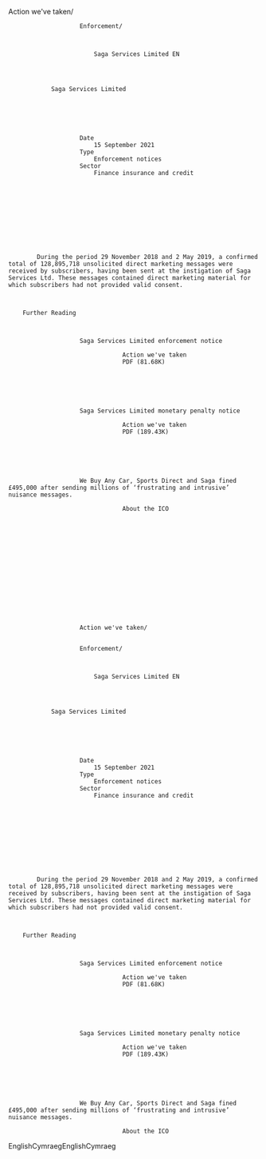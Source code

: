 Action we've taken/
                
                
                        Enforcement/
                
                
                        
                            Saga Services Limited EN
                        
                
        
    
                Saga Services Limited
            
        
    
        
        
            
                        Date
                            15 September 2021
                        Type
                            Enforcement notices
                        Sector
                            Finance insurance and credit
            
        
    

    
        
            

        

                
            During the period 29 November 2018 and 2 May 2019, a confirmed total of 128,895,718 unsolicited direct marketing messages were received by subscribers, having been sent at the instigation of Saga Services Ltd. These messages contained direct marketing material for which subscribers had not provided valid consent.

        

        Further Reading
            
                
                    
                        Saga Services Limited enforcement notice
                            
                                    Action we've taken
                                    PDF (81.68K)
                            
                        
                    
                
                
                    
                        Saga Services Limited monetary penalty notice
                            
                                    Action we've taken
                                    PDF (189.43K)
                            
                        
                    
                
                
                    
                        We Buy Any Car, Sports Direct and Saga fined £495,000 after sending millions of ‘frustrating and intrusive’ nuisance messages.
                            
                                    About the ICO
                            
                        
                    
                
        

        
    

    
    
        
            
    
        
                
                        Action we've taken/
                
                
                        Enforcement/
                
                
                        
                            Saga Services Limited EN
                        
                
        
    
                Saga Services Limited
            
        
    
        
        
            
                        Date
                            15 September 2021
                        Type
                            Enforcement notices
                        Sector
                            Finance insurance and credit
            
        
    

    
        
            

        

                
            During the period 29 November 2018 and 2 May 2019, a confirmed total of 128,895,718 unsolicited direct marketing messages were received by subscribers, having been sent at the instigation of Saga Services Ltd. These messages contained direct marketing material for which subscribers had not provided valid consent.

        

        Further Reading
            
                
                    
                        Saga Services Limited enforcement notice
                            
                                    Action we've taken
                                    PDF (81.68K)
                            
                        
                    
                
                
                    
                        Saga Services Limited monetary penalty notice
                            
                                    Action we've taken
                                    PDF (189.43K)
                            
                        
                    
                
                
                    
                        We Buy Any Car, Sports Direct and Saga fined £495,000 after sending millions of ‘frustrating and intrusive’ nuisance messages.
                            
                                    About the ICO
                            
                        
                    
                
        

        
    
EnglishCymraegEnglishCymraeg
